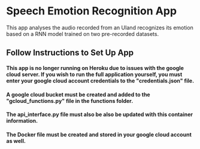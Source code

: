 # Speech Emotion Recognition App

This app analyses the audio recorded from an UIand recognizes its emotion based on a RNN model trained on two pre-recorded datasets.
  

## Follow Instructions to Set Up App

#### This app is no longer running on Heroku due to issues with the google cloud server.  If you wish to run the full application yourself, you must enter your google cloud account credentials to the "credentials.json" file.

#### A google cloud bucket must be created and added to the "gcloud_functions.py" file in the functions folder.

#### The api_interface.py file must also be also be updated with this container information. 

#### The Docker file must be created and stored in your google cloud account as well.
